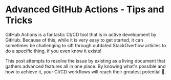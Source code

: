 # Advanced GitHub Actions - Tips and Tricks

GitHub Actions is a fantastic CI/CD tool that is in active development by GitHub.  Because of this, while it is very easy to get started, it can sometimes be challenging to sift through outdated StackOverflow articles to do a specific thing, if you even know it exists!

This post attempts to resolve the issue by existing as a living document that gathers advanced features all in one place.  By knowing what's possible and how to achieve it, your CI/CD workflows will reach their greatest potential :muscle:.
